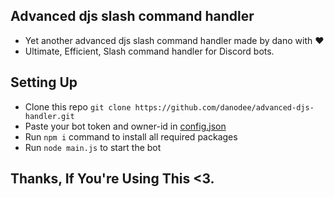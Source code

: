 ## Advanced djs slash command handler
- Yet another advanced djs slash command handler made by dano with ❤️<br>
- Ultimate, Efficient, Slash command handler for Discord bots.

## Setting Up

- Clone this repo `git clone https://github.com/danodee/advanced-djs-handler.git`
- Paste your bot token and owner-id in [config.json](https://github.com/danodee/advanced-djs-handler/blob/main/src/config/config.json)
- Run `npm i` command to install all required packages
- Run `node main.js` to start the bot

## Thanks, If You're Using This <3.
